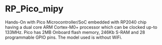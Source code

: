 # RP_Pico_mipy
Hands-On with Pico Microcontroller/SoC embedded with RP2040 chip having a dual core ARM Cortex-M0+ processor which can be clocked up-to 133MHz. Pico has 2MB Onboard flash memory, 246Kb S-RAM  and 28 programmable GPIO pins. The model used is without WiFi.
